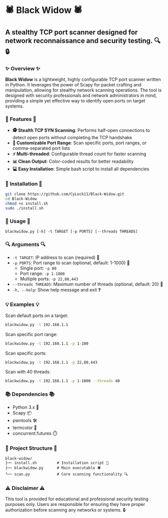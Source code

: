 # 🕷️ Black Widow 🕷️

## A stealthy TCP port scanner designed for network reconnaissance and security testing. 🔍🔒

### ✨ Overview ✨
**Black Widow** is a lightweight, highly configurable TCP port scanner written in Python. It leverages the power of Scapy for packet crafting and manipulation, allowing for stealthy network scanning operations. The tool is designed with security professionals and network administrators in mind, providing a simple yet effective way to identify open ports on target systems.

### 🚀 Features 🚀
* **🕵️ Stealth TCP SYN Scanning**: Performs half-open connections to detect open ports without completing the TCP handshake
* **🎯 Customizable Port Range**: Scan specific ports, port ranges, or comma-separated port lists
* **⚡ Multi-threaded**: Configurable thread count for faster scanning
* **📊 Clean Output**: Color-coded results for better readability
* **💻 Easy Installation**: Simple bash script to install all dependencies

### 🔧 Installation 🔧

```bash
git clone https://github.com/CyLock11/Black-Widow.git
cd Black-Widow
chmod +x install.sh
sudo ./install.sh
```

### 📝 Usage 📝

```
blackwidow.py [-h] -t TARGET [-p PORTS] [--threads THREADS]
```

### 🔍 Arguments 🔍
* `-t TARGET`: IP address to scan (required) 🎯
* `-p PORTS`: Port range to scan (optional, default: 1-1000) 🔢
   * Single port: `-p 80`
   * Port range: `-p 1-1000`
   * Multiple ports: `-p 22,80,443`
* `--threads THREADS`: Maximum number of threads (optional, default: 20) 🧵
* `-h, --help`: Show help message and exit ❓

### 💡 Examples 💡
Scan default ports on a target:

```bash
blackwidow.py -t 192.168.1.1
```

Scan specific port range:

```bash
blackwidow.py -t 192.168.1.1 -p 1-100
```

Scan specific ports:

```bash
blackwidow.py -t 192.168.1.1 -p 22,80,443
```

Scan with 40 threads:

```bash
blackwidow.py -t 192.168.1.1 -p 1-1000 --threads 40
```

### 📚 Dependencies 📚
* Python 3.x 🐍
* Scapy 📦
* pwntools 🛠️
* termcolor 🎨
* concurrent.futures ⏱️

### 📁 Project Structure 📁

```
black-widow/
├── install.sh         # Installation script 🔧
├── blackwidow.py      # Main executable 🕷️
└── scan.py            # Core scanning functionality 🔍
```

### ⚠️ Disclaimer ⚠️
This tool is provided for educational and professional security testing purposes only. Users are responsible for ensuring they have proper authorization before scanning any networks or systems. 🔒
